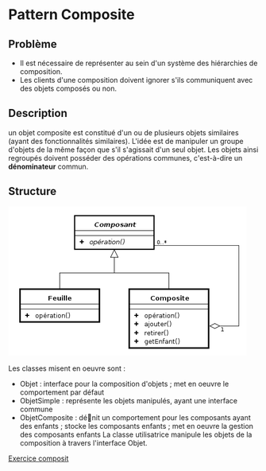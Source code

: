# Pattern Composite

## Problème

* Il est nécessaire de représenter au sein d'un système des hiérarchies de composition.
* Les clients d'une composition doivent ignorer s'ils communiquent avec des objets composés ou non.

## Description

un objet composite est constitué d'un ou de plusieurs objets similaires (ayant des fonctionnalités similaires). L'idée est de manipuler un groupe d'objets de la même façon que s'il s'agissait d'un seul
objet. Les objets ainsi regroupés doivent posséder des opérations communes, c'est-à-dire un **dénominateur** commun.

## Structure

![Pattern Composite](./img/designPattern_composite.png)

Les classes misent en oeuvre sont :

* Objet : interface pour la composition d'objets ; met en oeuvre le comportement par défaut
* ObjetSimple : représente les objets manipulés, ayant une interface commune
* ObjetComposite : dénit un comportement pour les composants ayant des enfants ; stocke les
composants enfants ; met en oeuvre la gestion des composants enfants La classe utilisatrice manipule
les objets de la composition à travers l'interface Objet.


[Exercice composit](../Exercices/3.DesignPattern//README.md)

